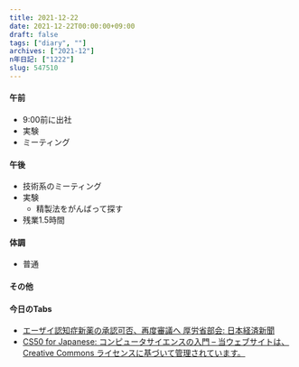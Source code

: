```yaml
---
title: 2021-12-22
date: 2021-12-22T00:00:00+09:00
draft: false
tags: ["diary", ""]
archives: ["2021-12"]
n年日記: ["1222"]
slug: 547510
---
```

#### 午前
- 9:00前に出社
- 実験
- ミーティング
#### 午後
- 技術系のミーティング
- 実験
  - 精製法をがんばって探す
- 残業1.5時間
#### 体調
- 普通
#### その他
#### 今日のTabs
- [エーザイ認知症新薬の承認可否、再度審議へ 厚労省部会: 日本経済新聞](https://www.nikkei.com/article/DGXZQOUA224TK0S1A221C2000000/)
- [CS50 for Japanese: コンピュータサイエンスの入門 – 当ウェブサイトは、Creative Commons ライセンスに基づいて管理されています。](https://cs50.jp/)
